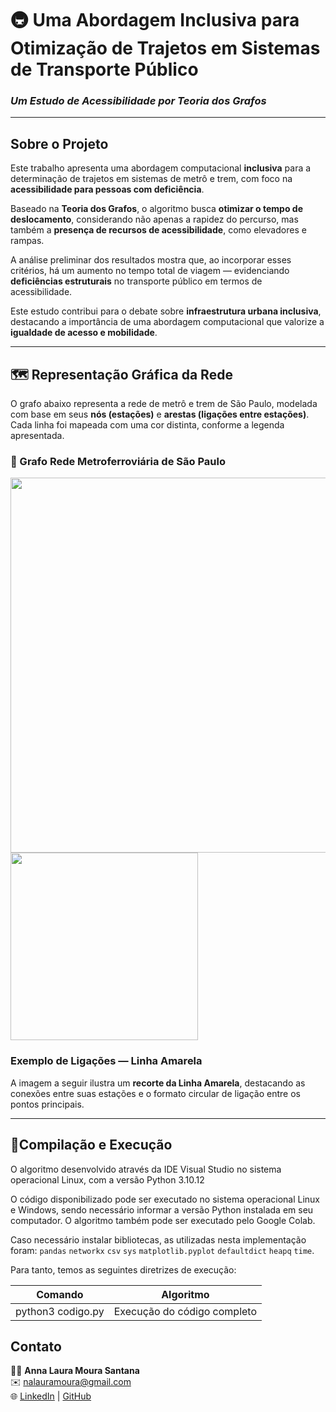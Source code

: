 # 🚇 Uma Abordagem Inclusiva para Otimização de Trajetos em Sistemas de Transporte Público  
### *Um Estudo de Acessibilidade por Teoria dos Grafos*

---

## Sobre o Projeto

Este trabalho apresenta uma abordagem computacional **inclusiva** para a determinação de trajetos em sistemas de metrô e trem, com foco na **acessibilidade para pessoas com deficiência**.  

Baseado na **Teoria dos Grafos**, o algoritmo busca **otimizar o tempo de deslocamento**, considerando não apenas a rapidez do percurso, mas também a **presença de recursos de acessibilidade**, como elevadores e rampas.  

A análise preliminar dos resultados mostra que, ao incorporar esses critérios, há um aumento no tempo total de viagem — evidenciando **deficiências estruturais** no transporte público em termos de acessibilidade.  

Este estudo contribui para o debate sobre **infraestrutura urbana inclusiva**, destacando a importância de uma abordagem computacional que valorize a **igualdade de acesso e mobilidade**.

---

## 🗺️ Representação Gráfica da Rede

O grafo abaixo representa a rede de metrô e trem de São Paulo, modelada com base em seus **nós (estações)** e **arestas (ligações entre estações)**.  
Cada linha foi mapeada com uma cor distinta, conforme a legenda apresentada.


### 🔹 Grafo Rede Metroferroviária de São Paulo
<img src="img/grafo.png" width="600"/>

<img src="img/legenda.png" width="300"/>

### Exemplo de Ligações — Linha Amarela
A imagem a seguir ilustra um **recorte da Linha Amarela**, destacando as conexões entre suas estações e o formato circular de ligação entre os pontos principais.




---

##  👾Compilação e Execução

O algoritmo desenvolvido através da IDE Visual Studio no sistema operacional Linux, com a versão Python 3.10.12 

O código disponibilizado pode ser executado no sistema operacional Linux e Windows, sendo necessário informar a versão Python instalada em seu computador. O algoritmo também pode ser executado pelo Google Colab.

Caso necessário instalar bibliotecas, as utilizadas nesta implementação foram: ```pandas```  ```networkx```  ```csv```  ```sys```  ```matplotlib.pyplot```  ```defaultdict```  ```heapq```   ```time```.

Para tanto, temos as seguintes diretrizes de execução:

| Comando                |  Algoritmo                                                                                           |                     
| -----------------------| ------------------------------------------------------------------------------------------------- |
|  python3      codigo.py          | Execução do código completo                                        |


## Contato

<div align="left">

👩‍💻 **Anna Laura Moura Santana**  
✉️ [nalauramoura@gmail.com](mailto:nalauramoura@gmail.com?subject=[GitHub]%20Otimização%20de%20Trajetos%20-%20Grafos)  
🌐 [LinkedIn](https://www.linkedin.com/in/annalaurams) | [GitHub](https://github.com/annalaurams)

</div>

